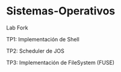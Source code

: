 # Sistemas-Operativos
Lab Fork

TP1: Implementación de Shell

TP2: Scheduler de JOS

TP3: Implementación de FileSystem (FUSE)

